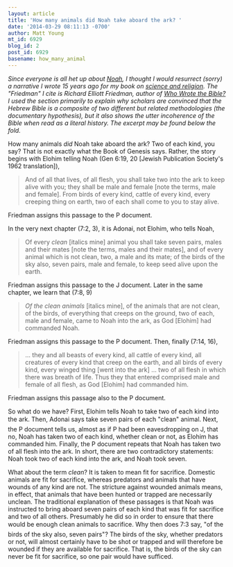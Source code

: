 ```yaml
---
layout: article
title: 'How many animals did Noah take aboard the ark? '
date: '2014-03-29 08:11:13 -0700'
author: Matt Young
mt_id: 6929
blog_id: 2
post_id: 6929
basename: how_many_animal
---
```

_Since everyone is all het up about [Noah](http://pandasthumb.org/archives/2014/03/ken-ham-wants-t.html), I thought I would resurrect (sorry) a narrative I wrote 15 years ago for my book on [science and religion](http://www.mines.edu/~mmyoung/FreeDownload.html). The "Friedman" I cite is Richard Elliott Friedman, author of [Who Wrote the Bible?](http://www.amazon.com/Wrote-Bible-Richard-Elliott-Friedman/dp/0060630353) I used the section primarily to explain why scholars are convinced that the Hebrew Bible is a composite of two different but related methodologies (the documentary hypothesis), but it also shows the utter incoherence of the Bible when read as a literal history. The excerpt may be found below the fold._

How many animals _did_ Noah take aboard the ark? Two of each kind, you say?  That is not exactly what the Book of Genesis says.  Rather, the story begins with Elohim telling Noah (Gen 6:19, 20 \[Jewish Publication Society's 1962 translation\]),

>  And of all that lives, of all flesh, you shall take two into the ark to keep alive with you; they shall be male and female \[note the terms, male and female\].  From birds of every kind, cattle of every kind, every creeping thing on earth, two of each shall come to you to stay alive. 

Friedman assigns this passage to the P document.

In the very next chapter (7:2, 3), it is Adonai, not Elohim, who tells Noah,

> Of every _clean_ \[italics mine\] animal you shall take seven pairs, males and their mates \[note the terms, males and their mates\], and of every animal which is not clean, two, a male and its mate; of the birds of the sky also, seven pairs, male and female, to keep seed alive upon the earth. 

Friedman assigns this passage to the J document.  Later in the same chapter, we learn that (7:8, 9)

> _Of the clean animals_ \[italics mine\], of the animals that are not clean, of the birds, of everything that creeps on the ground, two of each, male and female, came to Noah into the ark, as God \[Elohim\] had commanded Noah. 

Friedman assigns this passage to the P document.  Then, finally (7:14, 16),

> ... they and all beasts of every kind, all cattle of every kind, all creatures of every kind that creep on the earth, and all birds of every kind, every winged thing \[went into the ark\] ... two of all flesh in which there was breath of life.  Thus they that entered comprised male and female of all flesh, as God \[Elohim\] had commanded him.  

Friedman assigns this passage also to the P document.

So what do we have?  First, Elohim tells Noah to take two of each kind into the ark.  Then, Adonai says take seven pairs of each "clean" animal.  Next, the P document tells us, almost as if P had been eavesdropping on J, that no, Noah has taken two of each kind, whether clean or not, as Elohim has commanded him.  Finally, the P document repeats that Noah has taken two of all flesh into the ark.  In short, there are two contradictory statements:  Noah took two of each kind into the ark, and Noah took seven. 

What about the term _clean_?  It is taken to mean fit for sacrifice.  Domestic animals are fit for sacrifice, whereas predators and animals that have wounds of any kind are not.  The stricture against wounded animals means, in effect, that animals that have been hunted or trapped are necessarily unclean.  The traditional explanation of these passages is that Noah was instructed to bring aboard seven pairs of each kind that was fit for sacrifice and two of all others.  Presumably he did so in order to ensure that there would be enough clean animals to sacrifice.  Why then does 7:3 say, "of the birds of the sky also, seven pairs"?  The birds of the sky, whether predators or not, will almost certainly have to be shot or trapped and will therefore be wounded if they are available for sacrifice.  That is, the birds of the sky can never be fit for sacrifice, so one pair would have sufficed.
